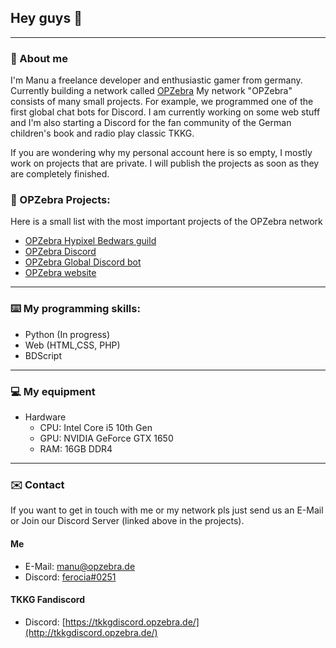 ## Hey guys 👋

--------------------------------------------------

### 👤 About me

I'm Manu a freelance developer and enthusiastic gamer from germany. Currently building a network called [OPZebra](https://www.opzebra.de/)
My network "OPZebra" consists of many small projects. For example, we programmed one of the first global chat bots for Discord.
I am currently working on some web stuff and I'm also starting a Discord for the fan community of the German children's book and radio play classic TKKG. 

If you are wondering why my personal account here is so empty, I mostly work on projects that are private.
I will publish the projects as soon as they are completely finished. 

### 🚧 OPZebra Projects:

Here is a small list with the most important projects of the OPZebra network

- [OPZebra Hypixel Bedwars guild](http://gilde.opzebra.de/)
- [OPZebra Discord](http://discord.opzebra.de/)
- [OPZebra Global Discord bot](http://global.opzebra.de/)
- [OPZebra website](https://www.opzebra.de/)
  
--------------------------

### ⌨️ My programming skills:

- Python (In progress)
- Web (HTML,CSS, PHP)
- BDScript

---------------------------

### 💻 My equipment

* Hardware
  - CPU: Intel Core i5 10th Gen
  - GPU: NVIDIA GeForce GTX 1650
  - RAM: 16GB DDR4

-----------------------

### ✉️ Contact

If you want to get in touch with me or my network pls just send us an E-Mail or Join our Discord Server (linked above in the projects).

#### Me

* E-Mail: [manu@opzebra.de](mailto:manu@opzebra.de)
* Discord: [ferocia#0251](https://discord.com/users/477070826668294155)

#### TKKG Fandiscord

* Discord: [https://tkkgdiscord.opzebra.de/](http://tkkgdiscord.opzebra.de/)
